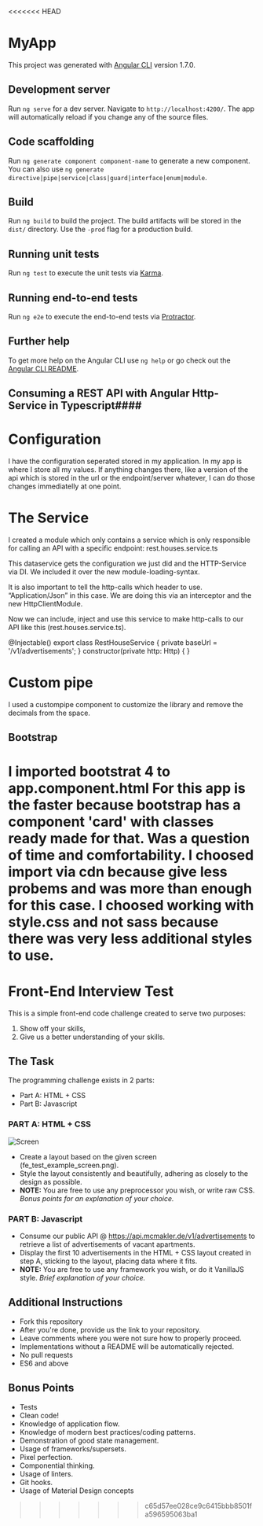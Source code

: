 <<<<<<< HEAD
# MyApp

This project was generated with [Angular CLI](https://github.com/angular/angular-cli) version 1.7.0.

## Development server

Run `ng serve` for a dev server. Navigate to `http://localhost:4200/`. The app will automatically reload if you change any of the source files.

## Code scaffolding

Run `ng generate component component-name` to generate a new component. You can also use `ng generate directive|pipe|service|class|guard|interface|enum|module`.

## Build

Run `ng build` to build the project. The build artifacts will be stored in the `dist/` directory. Use the `-prod` flag for a production build.

## Running unit tests

Run `ng test` to execute the unit tests via [Karma](https://karma-runner.github.io).

## Running end-to-end tests

Run `ng e2e` to execute the end-to-end tests via [Protractor](http://www.protractortest.org/).

## Further help

To get more help on the Angular CLI use `ng help` or go check out the [Angular CLI README](https://github.com/angular/angular-cli/blob/master/README.md).



## Consuming a REST API with Angular Http-Service in Typescript####

# Configuration
I have the configuration seperated stored in my application. In my app is  where I store all my values. If anything changes there, like a version of the api which is stored in the url or the endpoint/server whatever, I can do those changes immediatelly at one point.


# The Service
I created  a module which only contains a service which is only responsible for calling an API with a specific endpoint: rest.houses.service.ts

This dataservice gets the configuration we just did and the HTTP-Service via DI. We included it over the new module-loading-syntax.

It is also important to tell the http-calls which header to use. “Application/Json” in this case. We are doing this via an interceptor and the new HttpClientModule.

Now we can include, inject and use this service to make http-calls to our API like this (rest.houses.service.ts).

@Injectable()
export class RestHouseService {
  private baseUrl =  '/v1/advertisements';
  }
  constructor(private http: Http) {
  }

# Custom pipe
I used a custompipe component to customize the library and remove the decimals from the space.

## Bootstrap
I imported bootstrat 4 to app.component.html
For this app is the faster because bootstrap has a component 'card' with classes ready made for that. Was a question of time and comfortability.
I choosed import via cdn because give less probems and was more than enough for this case.
I choosed working with style.css and not sass because there was very less additional styles to use.
=======
# Front-End Interview Test

This is a simple front-end code challenge created to serve two purposes:

1. Show off your skills,
1. Give us a better understanding of your skills.

## The Task

The programming challenge exists in 2 parts:
* Part A: HTML + CSS
* Part B: Javascript

### PART A: HTML + CSS

![Screen](https://raw.githubusercontent.com/mcmakler/frontend-code-challenge/master/assets/fe_test_example_screen.png)

* Create a layout based on the given screen (fe_test_example_screen.png).
* Style the layout consistently and beautifully, adhering as closely to the design as possible.
* **NOTE:** You are free to use any preprocessor you wish, or write raw CSS. *Bonus points for an explanation of your choice.*

### PART B: Javascript

* Consume our public API @ https://api.mcmakler.de/v1/advertisements to retrieve a list of advertisements of vacant apartments.
* Display the first 10 advertisements in the HTML + CSS layout created in step A, sticking to the layout, placing data where it fits.
* **NOTE:** You are free to use any framework you wish, or do it VanillaJS style. *Brief explanation of your choice.*

## Additional Instructions

* Fork this repository
* After you're done, provide us the link to your repository.
* Leave comments where you were not sure how to properly proceed.
* Implementations without a README will be automatically rejected.
* No pull requests
* ES6 and above

## Bonus Points

* Tests
* Clean code!
* Knowledge of application flow.
* Knowledge of modern best practices/coding patterns.
* Demonstration of good state management.
* Usage of frameworks/supersets.
* Pixel perfection.
* Componential thinking.
* Usage of linters.
* Git hooks.
* Usage of Material Design concepts
>>>>>>> c65d57ee028ce9c6415bbb8501fa596595063ba1
